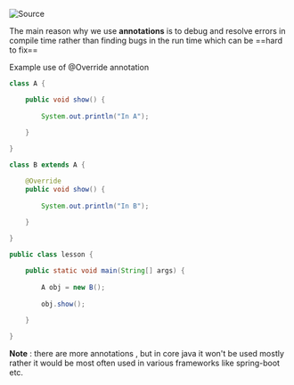 ![Source](https://youtu.be/1xuDEPftKV0?list=PLsyeobzWxl7pe_IiTfNyr55kwJPWbgxB5)

The main reason why we use **annotations** is to debug and resolve errors in compile time rather than finding bugs in the run time which can be ==hard to fix==

Example use of @Override annotation
```java
class A {

	public void show() {
	
		System.out.println("In A");
	
	}

}

class B extends A {

	@Override
	public void show() {
	
		System.out.println("In B");
	
	}

}

public class lesson {

	public static void main(String[] args) {
	
		A obj = new B();
		
		obj.show();
	
	}

}
```

**Note** : there are more annotations , but in core java it won't be used mostly rather it would be most often used in various frameworks like spring-boot etc.
